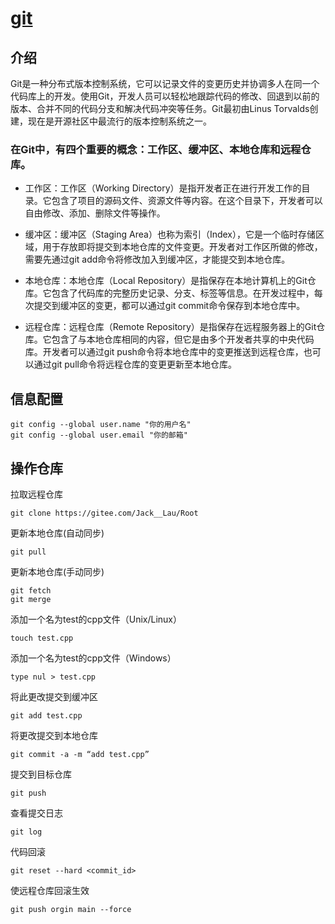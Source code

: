 # [git](https://git-scm.com/downloads)

## 介绍

Git是一种分布式版本控制系统，它可以记录文件的变更历史并协调多人在同一个代码库上的开发。使用Git，开发人员可以轻松地跟踪代码的修改、回退到以前的版本、合并不同的代码分支和解决代码冲突等任务。Git最初由Linus Torvalds创建，现在是开源社区中最流行的版本控制系统之一。

### 在Git中，有四个重要的概念：工作区、缓冲区、本地仓库和远程仓库。

* 工作区：工作区（Working Directory）是指开发者正在进行开发工作的目录。它包含了项目的源码文件、资源文件等内容。在这个目录下，开发者可以自由修改、添加、删除文件等操作。

* 缓冲区：缓冲区（Staging Area）也称为索引（Index），它是一个临时存储区域，用于存放即将提交到本地仓库的文件变更。开发者对工作区所做的修改，需要先通过git add命令将修改加入到缓冲区，才能提交到本地仓库。

* 本地仓库：本地仓库（Local Repository）是指保存在本地计算机上的Git仓库。它包含了代码库的完整历史记录、分支、标签等信息。在开发过程中，每次提交到缓冲区的变更，都可以通过git commit命令保存到本地仓库中。

* 远程仓库：远程仓库（Remote Repository）是指保存在远程服务器上的Git仓库。它包含了与本地仓库相同的内容，但它是由多个开发者共享的中央代码库。开发者可以通过git push命令将本地仓库中的变更推送到远程仓库，也可以通过git pull命令将远程仓库的变更更新至本地仓库。

## 信息配置
```
git config --global user.name "你的用户名"
git config --global user.email "你的邮箱"
```

## 操作仓库
拉取远程仓库
```
git clone https://gitee.com/Jack__Lau/Root
```
更新本地仓库(自动同步)
```
git pull 
````
更新本地仓库(手动同步)
```
git fetch 
git merge 
````

添加一个名为test的cpp文件（Unix/Linux）
```
touch test.cpp 
```
添加一个名为test的cpp文件（Windows）
```
type nul > test.cpp
```
将此更改提交到缓冲区
```
git add test.cpp 
```
将更改提交到本地仓库
```
git commit -a -m “add test.cpp” 
```
提交到目标仓库
```
git push
```
查看提交日志
```
git log
```
代码回滚
```
git reset --hard <commit_id>
```
使远程仓库回滚生效
```
git push orgin main --force
```

